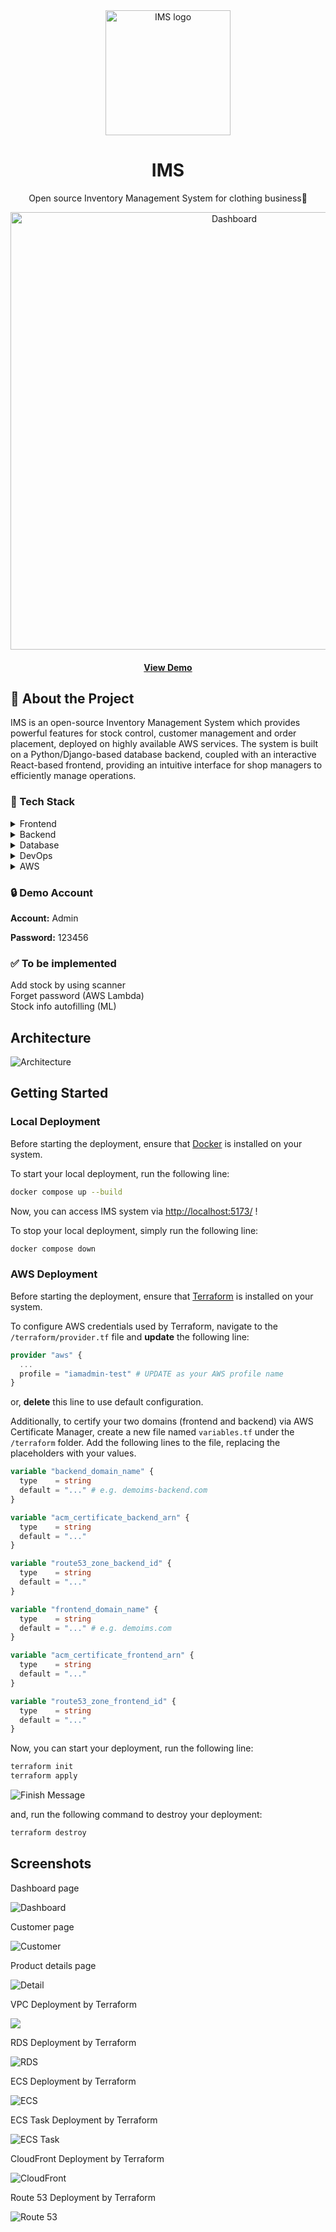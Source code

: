 <div align="center">
  <img src="./doc/logo.png" alt="IMS logo" width="200" height="auto"/>
  <h1>
    IMS
  </h1>
  <p>
    Open source Inventory Management System for clothing business👗
  </p>
  <img src="./doc/dashboard_2.png" alt="Dashboard" width="700" />
  <h4>
    <a href="https://demoims.com">View Demo</a>
	</h4>
</div>

## 🌟 About the Project

IMS is an open-source Inventory Management System which provides powerful features for stock control, customer management and order placement, deployed on highly available AWS services. The system is built on a Python/Django-based database backend, coupled with an interactive React-based frontend, providing an intuitive interface for shop managers to efficiently manage operations.



### 👾 Tech Stack

<details>
  <summary>Frontend</summary>
  <ul style="font-size:14px">
    <li>React</li>
    <li>React Router</li>
    <li>Tailwind css</li>
  </ul>
</details>

<details>
  <summary>Backend</summary>
  <ul style="font-size:14px">
    <li>Python</li>
    <li>pytest</li>
    <li>Django</li>
    <li>JWT</li>
  </ul>
</details>

<details>
  <summary>Database</summary>
  <ul style="font-size:14px">
    <li>Postgres</li>
    <li>SQLite</li>
  </ul>
</details>

<details>
  <summary>DevOps</summary>
  <ul style="font-size:14px">
    <li>Docker</li>
    <li>Terraform</li>
  </ul>
</details>

<details>
  <summary>AWS</summary>
  <ul style="font-size:14px">
    <li>VPC</li>
    <li>NAT Gateway</li>
    <li>Internet Gateway</li>
    <li>Application Load Balancer</li>
    <li>RDS</li>
    <li>S3</li>
    <li>ECS Fargate</li>
    <li>Auto Scaling</li>
    <li>ECR</li>
    <li>ACM</li>
    <li>Route 53</li>
    <li>CloudFront</li>
  </ul>
</details>



<h3>🔒 Demo Account</h3>

**Account:** Admin

**Password:**  123456



<h3>✅ To be implemented</h3>

<div>
  <label>
    Add stock by using scanner
  </label>
  <br />
  <label>
    Forget password (AWS Lambda)
  </label>
  <br />
  <label>
    Stock info autofilling (ML)
  </label>
</div>



## Architecture

![Architecture](./doc/arc.png)



## Getting Started

### Local Deployment

Before starting the deployment, ensure that [Docker](https://www.docker.com/) is installed on your system.



To start your local deployment, run the following line:

```bash
docker compose up --build
```

Now, you can access IMS system via [http://localhost:5173/]() !



To stop your local deployment, simply run the following line:

```bash
docker compose down
```



### AWS Deployment

Before starting the deployment, ensure that [Terraform](https://www.terraform.io/) is installed on your system.



To configure AWS credentials used by Terraform, navigate to the `/terraform/provider.tf` file and **update** the following line:

```Terraform
provider "aws" {
  ...
  profile = "iamadmin-test" # UPDATE as your AWS profile name
}
```

or, **delete** this line to use default configuration.



Additionally, to certify your two domains (frontend and backend) via AWS Certificate Manager, create a new file named `variables.tf` under the `/terraform` folder. Add the following lines to the file, replacing the placeholders with your values.

```Terraform
variable "backend_domain_name" {
  type    = string
  default = "..." # e.g. demoims-backend.com
}

variable "acm_certificate_backend_arn" {
  type    = string
  default = "..."
}

variable "route53_zone_backend_id" {
  type    = string
  default = "..."
}

variable "frontend_domain_name" {
  type    = string
  default = "..." # e.g. demoims.com
}

variable "acm_certificate_frontend_arn" {
  type    = string
  default = "..."
}

variable "route53_zone_frontend_id" {
  type    = string
  default = "..."
}
```



Now, you can start your deployment, run the following line:

```bash
terraform init
terraform apply
```

![Finish Message](./doc/finish.png)

and, run the following command to destroy your deployment:

```bash
terraform destroy
```



## Screenshots

Dashboard page

![Dashboard](./doc/dashboard_2.png)



Customer page

![Customer](./doc/customer.png)



Product details page

![Detail](./doc/stock.png)



VPC Deployment by Terraform

![](./doc/vpc.png)



RDS Deployment by Terraform

![RDS](./doc/rds.png)



ECS Deployment by Terraform

![ECS](./doc/ecs.png)



ECS Task Deployment by Terraform

![ECS Task](./doc/ECS_Task.png)



CloudFront Deployment by Terraform

![CloudFront](./doc/Cloudfront.png)



Route 53 Deployment by Terraform

![Route 53](./doc/Route53.png)
